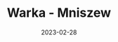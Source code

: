 ---
title: Warka - Mniszew
category: "Trasy jednodniowe"
rafting_time: 3,5
route_length: 15,6
price: 120
date: 2023-02-28
---
